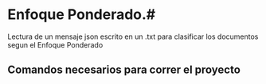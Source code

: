 # Enfoque Ponderado.#

Lectura de un mensaje json escrito en un .txt para clasificar los documentos segun el Enfoque Ponderado


## Comandos necesarios para correr el proyecto ##

